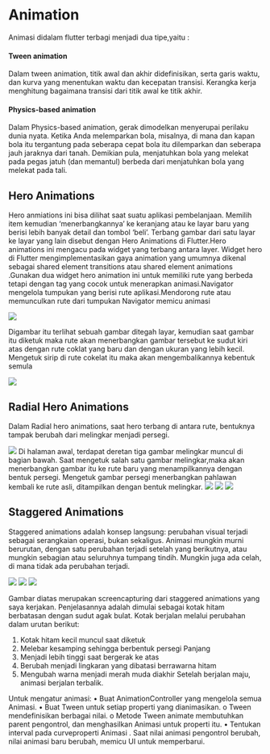 # Animation

Animasi didalam flutter terbagi menjadi dua tipe,yaitu :

#### Tween animation
Dalam tween animation, titik awal dan akhir didefinisikan, serta garis waktu, dan kurva yang menentukan waktu dan kecepatan transisi. 
Kerangka kerja menghitung bagaimana transisi dari titik awal ke titik akhir.

#### Physics-based animation
Dalam Physics-based animation, gerak dimodelkan menyerupai perilaku dunia nyata. Ketika Anda melemparkan bola, misalnya, di mana dan 
kapan bola itu tergantung pada seberapa cepat bola itu dilemparkan dan seberapa jauh jaraknya dari tanah. Demikian pula, menjatuhkan 
bola yang melekat pada pegas jatuh (dan memantul) berbeda dari menjatuhkan bola yang melekat pada tali.

## Hero Animations

Hero anmiations ini bisa dilihat saat suatu aplikasi pembelanjaan. Memilih item kemudian ‘menerbangkannya’ ke keranjang atau ke layar
baru yang berisi lebih banyak detail dan tombol ‘beli’. Terbang gambar dari satu layar ke layar yang lain disebut dengan Hero 
Animations di Flutter.Hero animations ini mengacu pada widget yang terbang antara layer. Widget hero di Flutter mengimplementasikan 
gaya animation yang umumnya dikenal sebagai  shared element transitions atau shared element animations .Gunakan dua widget hero 
animation ini untuk memiliki rute yang berbeda tetapi dengan tag yang cocok untuk menerapkan animasi.Navigator mengelola tumpukan 
yang berisi rute aplikasi.Mendorong rute atau memunculkan rute dari tumpukan Navigator memicu animasi

<img src="hero_1">

Digambar itu terlihat sebuah gambar ditegah layar, kemudian saat gambar itu diketuk maka rute akan menerbangkan gambar tersebut ke 
sudut kiri atas dengan rute coklat yang baru dan dengan ukuran yang lebih kecil. Mengetuk sirip di rute cokelat itu maka akan 
mengembalikannya kebentuk semula

<img src="hero_2">

## Radial Hero Animations
Dalam Radial hero animations, saat hero terbang di antara rute, bentuknya tampak berubah dari melingkar menjadi persegi.

<img src="radial.jpg">
Di halaman awal, terdapat deretan tiga gambar melingkar muncul di bagian bawah. Saat  mengetuk salah satu gambar melingkar,maka akan menerbangkan gambar itu ke rute baru yang menampilkannya dengan bentuk persegi. Mengetuk gambar persegi menerbangkan pahlawan kembali ke rute asli, ditampilkan dengan bentuk melingkar.

<img src="r1.jpg">

<img src="r2.jpg">

<img src="r3.jpg">

## Staggered Animations

Staggered animations adalah konsep langsung: perubahan visual terjadi sebagai serangkaian operasi, bukan sekaligus. Animasi mungkin
murni berurutan, dengan satu perubahan terjadi setelah yang berikutnya, atau mungkin sebagian atau seluruhnya tumpang tindih. Mungkin
juga ada celah, di mana tidak ada perubahan terjadi.

<img src="stg1.jpg">

<img src="stg2.jpg">

<img src="stg3.jpg">

Gambar diatas merupakan screencapturing dari staggered animations yang saya kerjakan. Penjelasannya  adalah dimulai sebagai kotak hitam
berbatasan dengan sudut agak bulat. Kotak berjalan melalui perubahan dalam urutan berikut:
  1.	Kotak hitam kecil muncul saat diketuk
  2.	Melebar kesamping sehingga berbentuk persegi Panjang 
  3.	Menjadi lebih tinggi saat bergerak ke atas
  4.	Berubah menjadi lingkaran yang dibatasi berrawarna hitam
  5.	Mengubah warna menjadi merah muda diakhir
Setelah berjalan maju, animasi berjalan terbalik.

Untuk mengatur animasi:
•	Buat AnimationController yang mengelola semua Animasi.
•	Buat Tween untuk setiap properti yang dianimasikan.
o	Tween mendefinisikan berbagai nilai.
o	Metode Tween animate membutuhkan parent pengontrol, dan menghasilkan Animasi untuk properti itu.
•	Tentukan interval pada curveproperti Animasi .
Saat nilai animasi pengontrol berubah, nilai animasi baru berubah, memicu UI untuk memperbarui.
